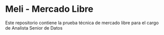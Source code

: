 # Meli - Mercado Libre
Este repositorio contiene la prueba técnica de mercado libre para el cargo de Analista Senior de Datos
